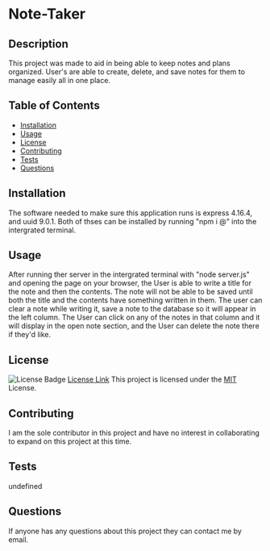 # Note-Taker

## Description
This project was made to aid in being able to keep notes and plans organized. User's are able to create, delete, and save notes for them to manage easily all in one place.

## Table of Contents
- [Installation](#installation)
- [Usage](#usage)
- [License](#license)
- [Contributing](#contributing)
- [Tests](#tests)
- [Questions](#questions)

## Installation
The software needed to make sure this application runs is express 4.16.4, and uuid 9.0.1. Both of thses can be installed by running "npm i <name>@<edition>" into the intergrated terminal.

## Usage
After running ther server in the intergrated terminal with "node server.js" and opening the page on your browser, the User is able to write a title for the note and then the contents. The note will not be able to be saved until both the title and the contents have something written in them. The user can clear a note while writing it, save a note to the database so it will appear in the left column. The User can click on any of the notes in that column and it will display in the open note section, and the User can delete the note there if they'd like.

## License
![License Badge](https://img.shields.io/badge/License-MIT-yellow.svg)
[License Link](https://opensource.org/licenses/MIT)
This project is licensed under the [MIT](LICENSE) License.

## Contributing
I am the sole contributor in this project and have no interest in collaborating to expand on this project at this time.

## Tests
undefined

## Questions
If anyone has any questions about this project they can contact me by email.

